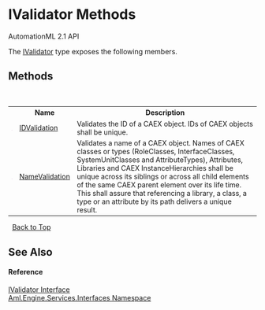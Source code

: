 # IValidator Methods
AutomationML 2.1 API 

The <a href="T_Aml_Engine_Services_Interfaces_IValidator">IValidator</a> type exposes the following members.


## Methods
&nbsp;<table><tr><th></th><th>Name</th><th>Description</th></tr><tr><td>![Public method](media/pubmethod.gif "Public method")</td><td><a href="M_Aml_Engine_Services_Interfaces_IValidator_IDValidation">IDValidation</a></td><td>
Validates the ID of a CAEX object. IDs of CAEX objects shall be unique.</td></tr><tr><td>![Public method](media/pubmethod.gif "Public method")</td><td><a href="M_Aml_Engine_Services_Interfaces_IValidator_NameValidation">NameValidation</a></td><td>
Validates a name of a CAEX object. Names of CAEX classes or types (RoleClasses, InterfaceClasses, SystemUnitClasses and AttributeTypes), Attributes, Libraries and CAEX InstanceHierarchies shall be unique across its siblings or across all child elements of the same CAEX parent element over its life time. This shall assure that referencing a library, a class, a type or an attribute by its path delivers a unique result.</td></tr></table>&nbsp;
<a href="#ivalidator-methods">Back to Top</a>

## See Also


#### Reference
<a href="T_Aml_Engine_Services_Interfaces_IValidator">IValidator Interface</a><br /><a href="N_Aml_Engine_Services_Interfaces">Aml.Engine.Services.Interfaces Namespace</a><br />